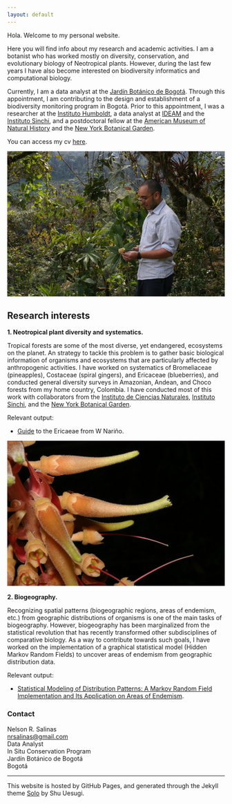 ```yaml
---
layout: default
---
```


Hola. Welcome to my personal website.

Here you will find info about my research and academic activities. I am a botanist who has worked mostly on diversity, conservation, and evolutionary biology of Neotropical plants. However, during the last few years I have also become interested on biodiversity informatics and computational biology.

Currently, I am a data analyst at the [Jardín Botánico de Bogotá](https://jbb.gov.co/ "JBB"). 
Through this appointment, I am contributing to the design and establishment of a biodiversity monitoring program in Bogotá.
Prior to this appointment, I was a researcher at the [Instituto Humboldt](http://www.humboldt.org.co/en/ "Instituto Humboldt"), a data analyst at [IDEAM](http://www.ideam.gov.co/ "IDEAM") and the [Instituto Sinchi](https://sinchi.org.co "Sinchi"), and a postdoctoral fellow at the [American Museum of Natural History](https://www.amnh.org/about/gilder-center "AMNH") and the [New York Botanical Garden](https://www.nybg.org/plant-research-and-conservation/ "NYBG").

You can access my cv [here](nrsalinas_cv.pdf "Nelson Salinas CV").

![](Collecting.jpg "Collecting plants in Norte de Santander, Colombia")


## Research interests


__1. Neotropical plant diversity and systematics.__

Tropical forests are some of the most diverse, yet endangered, ecosystems on the planet. An strategy to tackle this problem is to gather basic biological information of organisms and ecosystems that are particularly affected by anthropogenic activities. I have worked on systematics of Bromeliaceae (pineapples), Costaceae (spiral gingers), and Ericaceae (blueberries), and conducted general diversity surveys in Amazonian, Andean, and Choco forests from my home country, Colombia. I have conducted most of this work with collaborators from the [Instituto de Ciencias Naturales](http://ciencias.bogota.unal.edu.co/icn/ "ICN"), [Instituto Sinchi](http://www.sinchi.org.co/), and the [New York Botanical Garden](http://www.nybg.org/science-new/).

Relevant output:

- [Guide](Ericaceae_Narino.pdf "Las ericáceas de la vertiente pacífica de Nariño, Colombia") to the Ericaeae from W Nariño.

![](Orthaea_cordata.jpg "Orthaea cordata")



__2. Biogeography.__

Recognizing spatial patterns (biogeographic regions, areas of endemism, etc.) from geographic distributions of organisms is one of the main tasks of biogeography. However, biogeography has been marginalized from the statistical revolution that has recently transformed other subdisciplines of comparative biology. As a way to contribute towards such goals, I have worked on the implementation of a graphical statistical model (Hidden Markov Random Fields) to uncover areas of endemism from geographic distribution data.

Relevant output:

- [Statistical Modeling of Distribution Patterns: A Markov Random Field Implementation and Its Application on Areas of Endemism](Salinas_Wheeler_2020.pdf "HMRF article").


### Contact

Nelson R. Salinas   
nrsalinas@gmail.com  
Data Analyst   
In Situ Conservation Program   
Jardín Botánico de Bogotá   
Bogotá  

______

This website is hosted by GitHub Pages, and generated through the Jekyll theme [Solo](http://chibicode.github.io/solo) by Shu Uesugi.
